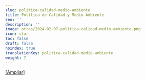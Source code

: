 ```yaml
---
slug: politica-calidad-medio-ambiente
title: Política de Calidad y Medio Ambiente
seo: ''
description: ''
image: otros/2024-02-07-politica-calidad-medio-ambiente.png
icon: star
toc: false
draft: false
noindex: true
translationKey: politica-calidad-medio-ambiente
weight: 7
---
```


[[Ampliar]](otros/2024-02-07-politica-calidad-medio-ambiente.png)
